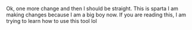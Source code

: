 
Ok, one more change and then I should be straight.
This is sparta
I am making changes because I am a big boy now. If you are reading this, I am trying to learn how to use this tool lol
